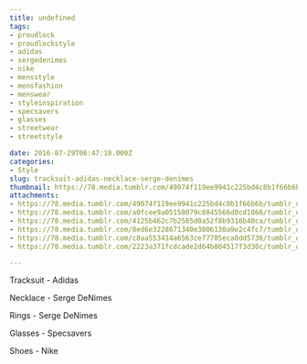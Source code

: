 ```yaml
---
title: undefined
tags:
- proudlock
- proudlockstyle
- adidas
- sergedenimes
- nike
- mensstyle
- mensfashion
- menswear
- styleinspiration
- specsavers
- glasses
- streetwear
- streetstyle

date: 2016-07-29T06:47:18.000Z
categories:
- Style
slug: tracksuit-adidas-necklace-serge-denimes
thumbnail: https://78.media.tumblr.com/49074f119ee9941c225bd4c8b1f66b6b/tumblr_ob2divgtYV1rhrm24o1_540.jpg
attachments:
- https://78.media.tumblr.com/49074f119ee9941c225bd4c8b1f66b6b/tumblr_ob2divgtYV1rhrm24o1_1280.jpg
- https://78.media.tumblr.com/a0fcee9a05158079c0845566d0cd1866/tumblr_ob2divgtYV1rhrm24o2_1280.jpg
- https://78.media.tumblr.com/4125b462c7b2585d0a52f8b9316b40ca/tumblr_ob2divgtYV1rhrm24o3_1280.jpg
- https://78.media.tumblr.com/8ed6e3228671340e3806130a9e2c4fc7/tumblr_ob2divgtYV1rhrm24o4_1280.jpg
- https://78.media.tumblr.com/c8aa553414a6563ce77785eca8dd5736/tumblr_ob2divgtYV1rhrm24o5_1280.jpg
- https://78.media.tumblr.com/2223a371fcdcade2d64b804517f3d30c/tumblr_ob2divgtYV1rhrm24o6_1280.jpg

---
```


Tracksuit - Adidas 

  Necklace - Serge DeNimes 

  Rings - Serge DeNimes 

  Glasses - Specsavers 

  Shoes - Nike

